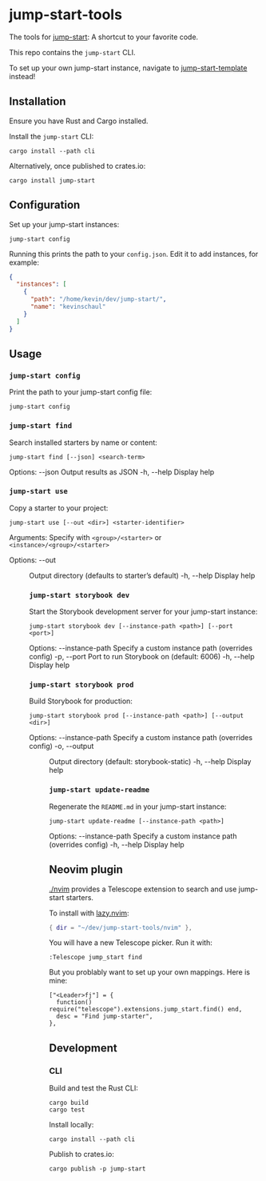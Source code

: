 # jump-start-tools

The tools for
[jump-start](https://github.com/kevinschaul/jump-start-template):
A shortcut to your favorite code.

This repo contains the `jump-start` CLI.

To set up your own jump-start instance, navigate to
[jump-start-template](https://github.com/kevinschaul/jump-start-template)
instead!

## Installation

Ensure you have Rust and Cargo installed.

Install the `jump-start` CLI:

```
cargo install --path cli
```

Alternatively, once published to crates.io:

```
cargo install jump-start
```

## Configuration

Set up your jump-start instances:

```
jump-start config
```

Running this prints the path to your `config.json`. Edit it to add instances, for example:

```json
{
  "instances": [
    {
      "path": "/home/kevin/dev/jump-start/",
      "name": "kevinschaul"
    }
  ]
}
```

## Usage

### `jump-start config`

Print the path to your jump-start config file:

```
jump-start config
```

### `jump-start find`

Search installed starters by name or content:

```
jump-start find [--json] <search-term>
```

Options:
  --json         Output results as JSON
  -h, --help     Display help

### `jump-start use`

Copy a starter to your project:

```
jump-start use [--out <dir>] <starter-identifier>
```

Arguments:
  <starter-identifier>  Specify with `<group>/<starter>` or `<instance>/<group>/<starter>`

Options:
  --out <dir>     Output directory (defaults to starter’s default)
  -h, --help      Display help

### `jump-start storybook dev`

Start the Storybook development server for your jump-start instance:

```
jump-start storybook dev [--instance-path <path>] [--port <port>]
```

Options:
  --instance-path <path>   Specify a custom instance path (overrides config)
  -p, --port <port>        Port to run Storybook on (default: 6006)
  -h, --help               Display help

### `jump-start storybook prod`

Build Storybook for production:

```
jump-start storybook prod [--instance-path <path>] [--output <dir>]
```

Options:
  --instance-path <path>   Specify a custom instance path (overrides config)
  -o, --output <dir>       Output directory (default: storybook-static)
  -h, --help               Display help

### `jump-start update-readme`

Regenerate the `README.md` in your jump-start instance:

```
jump-start update-readme [--instance-path <path>]
```

Options:
  --instance-path <path>   Specify a custom instance path (overrides config)
  -h, --help               Display help

## Neovim plugin

[./nvim](./nvim) provides a Telescope extension to search and use jump-start starters.

To install with [lazy.nvim](https://lazy.folke.io/):

```lua
{ dir = "~/dev/jump-start-tools/nvim" },
```

You will have a new Telescope picker. Run it with:

```
:Telescope jump_start find
```

But you problably want to set up your own mappings. Here is mine:

```
["<Leader>fj"] = {
  function() require("telescope").extensions.jump_start.find() end,
  desc = "Find jump-starter",
},
```

## Development

### CLI

Build and test the Rust CLI:

```
cargo build
cargo test
```

Install locally:

```
cargo install --path cli
```

Publish to crates.io:

```
cargo publish -p jump-start
```

